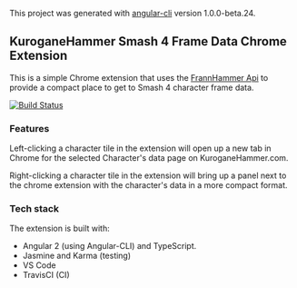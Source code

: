 This project was generated with [angular-cli](https://github.com/angular/angular-cli) version 1.0.0-beta.24.

## KuroganeHammer Smash 4 Frame Data Chrome Extension

This is a simple Chrome extension that uses the [FrannHammer Api](https://github.com/Frannsoft/FrannHammer) to provide a compact place to get to Smash 4 character frame data.  

[![Build Status](https://travis-ci.org/Frannsoft/KHChromeExtension.svg?branch=master)](https://travis-ci.org/Frannsoft/KHChromeExtension)

### Features 
Left-clicking a character tile in the extension will open up a new tab in Chrome for the selected Character's data page on KuroganeHammer.com.

Right-clicking a character tile in the extension will bring up a panel next to the chrome extension with the character's data in a more compact format.

### Tech stack
The extension is built with:
 - Angular 2 (using Angular-CLI) and TypeScript. 
 - Jasmine and Karma (testing)
 - VS Code
 - TravisCI (CI)
